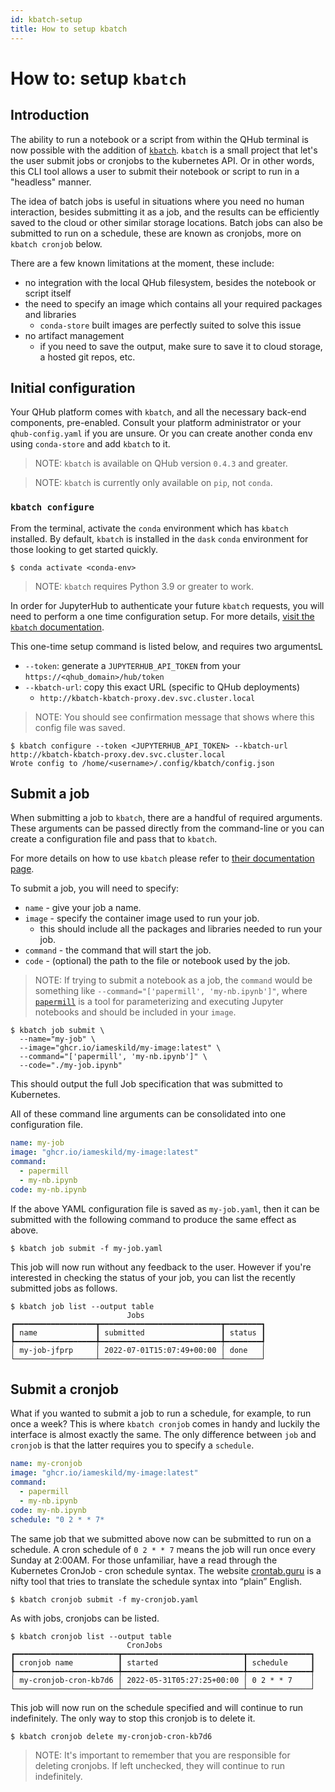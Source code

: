 ```yaml
---
id: kbatch-setup
title: How to setup kbatch
---
```


# How to: setup `kbatch`

## Introduction

The ability to run a notebook or a script from within the QHub terminal is now possible with the addition of [`kbatch`](https://github.com/kbatch-dev/kbatch). `kbatch` is a small project that let's the user submit jobs or cronjobs to the kubernetes API. Or in other words, this CLI tool allows a user to submit their notebook or script to run in a "headless" manner. 

The idea of batch jobs is useful in situations where you need no human interaction, besides submitting it as a job, and the results can be efficiently saved to the cloud or other similar storage locations. Batch jobs can also be submitted to run on a schedule, these are known as cronjobs, more on `kbatch cronjob` below.

There are a few known limitations at the moment, these include:
- no integration with the local QHub filesystem, besides the notebook or script itself
- the need to specify an image which contains all your required packages and libraries
    - `conda-store` built images are perfectly suited to solve this issue
- no artifact management
    - if you need to save the output, make sure to save it to cloud storage, a hosted git repos, etc.


## Initial configuration

Your QHub platform comes with `kbatch`, and all the necessary back-end components, pre-enabled. Consult your platform administrator or your `qhub-config.yaml` if you are unsure. Or you can create another conda env using `conda-store` and add `kbatch` to it.

> NOTE: `kbatch` is available on QHub version `0.4.3` and greater. 

> NOTE: `kbatch` is currently only available on `pip`, not `conda`.


### `kbatch configure`

From the terminal, activate the `conda` environment which has `kbatch` installed. By default, `kbatch` is installed in the `dask` `conda` environment for those looking to get started quickly.

```shell
$ conda activate <conda-env>
```

> NOTE: `kbatch` requires Python 3.9 or greater to work. 

In order for JupyterHub to authenticate your future `kbatch` requests, you will need to perform a one time configuration setup. For more details, [visit the `kbatch` documentation](https://kbatch.readthedocs.io/en/latest/#configure-with-jupyterhub-deployment).

This one-time setup command is listed below, and requires two argumentsL
- `--token`: generate a `JUPYTERHUB_API_TOKEN` from your `https://<qhub_domain>/hub/token`
- `--kbatch-url`: copy this exact URL (specific to QHub deployments)
    - `http://kbatch-kbatch-proxy.dev.svc.cluster.local`

> NOTE: You should see confirmation message that shows where this config file was saved.

```shell
$ kbatch configure --token <JUPYTERHUB_API_TOKEN> --kbatch-url http://kbatch-kbatch-proxy.dev.svc.cluster.local
Wrote config to /home/<username>/.config/kbatch/config.json
```

## Submit a job

When submitting a job to `kbatch`, there are a handful of required arguments. These arguments can be passed directly from the command-line or you can create a configuration file and pass that to `kbatch`. 

For more details on how to use `kbatch` please refer to [their documentation page](https://kbatch.readthedocs.io/en/latest/user-guide.html).

To submit a job, you will need to specify:
- `name` - give your job a name.
- `image` - specify the container image used to run your job.
  - this should include all the packages and libraries needed to run your job.
- `command` - the command that will start the job.
- `code` - (optional) the path to the file or notebook used by the job.

> NOTE: If trying to submit a notebook as a job, the `command` would be something like `--command="['papermill', 'my-nb.ipynb']"`, where [`papermill`](https://papermill.readthedocs.io/en/latest/) is a tool for parameterizing and executing Jupyter notebooks and should be included in your `image`. 

```shell
$ kbatch job submit \
  --name="my-job" \
  --image="ghcr.io/iameskild/my-image:latest" \
  --command="['papermill', 'my-nb.ipynb']" \
  --code="./my-job.ipynb"
```

This should output the full Job specification that was submitted to Kubernetes.

All of these command line arguments can be consolidated into one configuration file.

```yml
name: my-job
image: "ghcr.io/iameskild/my-image:latest"
command:
  - papermill
  - my-nb.ipynb
code: my-nb.ipynb
```

If the above YAML configuration file is saved as `my-job.yaml`, then it can be submitted with the following command to produce the same effect as above.

```shell
$ kbatch job submit -f my-job.yaml
```

This job will now run without any feedback to the user. However if you're interested in checking the status of your job, you can list the recently submitted jobs as follows.

```shell
$ kbatch job list --output table
                          Jobs
┏━━━━━━━━━━━━━━━━━━┳━━━━━━━━━━━━━━━━━━━━━━━━━━━┳━━━━━━━━┓
┃ name             ┃ submitted                 ┃ status ┃
┡━━━━━━━━━━━━━━━━━━╇━━━━━━━━━━━━━━━━━━━━━━━━━━━╇━━━━━━━━┩
│ my-job-jfprp     │ 2022-07-01T15:07:49+00:00 │ done   │
└──────────────────┴───────────────────────────┴────────┘
```


## Submit a cronjob

What if you wanted to submit a job to run a schedule, for example, to run once a week? This is where `kbatch cronjob` comes in handy and luckily the interface is almost exactly the same. The only difference between `job` and `cronjob` is that the latter requires you to specify a `schedule`. 

```yml
name: my-cronjob
image: "ghcr.io/iameskild/my-image:latest"
command:
  - papermill
  - my-nb.ipynb
code: my-nb.ipynb
schedule: "0 2 * * 7*
```

The same job that we submitted above now can be submitted to run on a schedule. A cron schedule of `0 2 * * 7` means the job will run once every Sunday at 2:00AM. For those unfamiliar, have a read through the Kubernetes CronJob - cron schedule syntax. The website [crontab.guru](crontab.guru) is a nifty tool that tries to translate the schedule syntax into “plain” English.

```shell
$ kbatch cronjob submit -f my-cronjob.yaml
```

As with jobs, cronjobs can be listed.

```shell
$ kbatch cronjob list --output table
                          CronJobs
┏━━━━━━━━━━━━━━━━━━━━━━━┳━━━━━━━━━━━━━━━━━━━━━━━━━━━┳━━━━━━━━━━━━━━┓
┃ cronjob name          ┃ started                   ┃ schedule     ┃
┡━━━━━━━━━━━━━━━━━━━━━━━╇━━━━━━━━━━━━━━━━━━━━━━━━━━━╇━━━━━━━━━━━━━━┩
│ my-cronjob-cron-kb7d6 │ 2022-05-31T05:27:25+00:00 │ 0 2 * * 7    │
└───────────────────────┴───────────────────────────┴──────────────┘
```

This job will now run on the schedule specified and will continue to run indefinitely. The only way to stop this cronjob is to delete it.

```shell
$ kbatch cronjob delete my-cronjob-cron-kb7d6
```

> NOTE: It's important to remember that you are responsible for deleting cronjobs. If left unchecked, they will continue to run indefinitely.